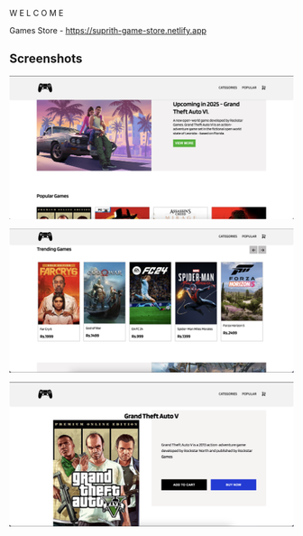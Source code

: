 W E L C O M E 

Games Store - https://suprith-game-store.netlify.app

## Screenshots

![Screenshot 1](screenshots/S1.png)

![Screenshot 2](screenshots/S2.png)

![Screenshot 2](screenshots/S3.png)

